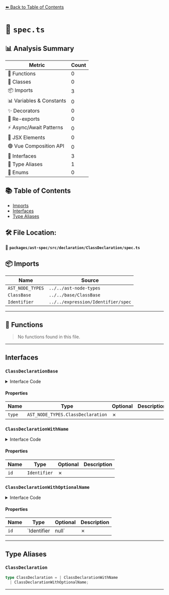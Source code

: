 [⬅️ Back to Table of Contents](../../../../../index.md)

# 📄 `spec.ts`

## 📊 Analysis Summary

| Metric | Count |
|--------|-------|
| 🔧 Functions | 0 |
| 🧱 Classes | 0 |
| 📦 Imports | 3 |
| 📊 Variables & Constants | 0 |
| ✨ Decorators | 0 |
| 🔄 Re-exports | 0 |
| ⚡ Async/Await Patterns | 0 |
| 💠 JSX Elements | 0 |
| 🟢 Vue Composition API | 0 |
| 📐 Interfaces | 3 |
| 📑 Type Aliases | 1 |
| 🎯 Enums | 0 |

## 📚 Table of Contents

- [Imports](#imports)
- [Interfaces](#interfaces)
- [Type Aliases](#type-aliases)

## 🛠️ File Location:
📂 **`packages/ast-spec/src/declaration/ClassDeclaration/spec.ts`**

## 📦 Imports

| Name | Source |
|------|--------|
| `AST_NODE_TYPES` | `../../ast-node-types` |
| `ClassBase` | `../../base/ClassBase` |
| `Identifier` | `../../expression/Identifier/spec` |


---

## 🔧 Functions

> No functions found in this file.


---

## Interfaces

### `ClassDeclarationBase`

<details><summary>Interface Code</summary>

```ts
interface ClassDeclarationBase extends ClassBase {
  type: AST_NODE_TYPES.ClassDeclaration;
}
```
</details>

#### Properties

| Name | Type | Optional | Description |
|------|------|----------|-------------|
| `type` | `AST_NODE_TYPES.ClassDeclaration` | ✗ |  |

### `ClassDeclarationWithName`

<details><summary>Interface Code</summary>

```ts
export interface ClassDeclarationWithName extends ClassDeclarationBase {
  id: Identifier;
}
```
</details>

#### Properties

| Name | Type | Optional | Description |
|------|------|----------|-------------|
| `id` | `Identifier` | ✗ |  |

### `ClassDeclarationWithOptionalName`

<details><summary>Interface Code</summary>

```ts
export interface ClassDeclarationWithOptionalName extends ClassDeclarationBase {
  id: Identifier | null;
}
```
</details>

#### Properties

| Name | Type | Optional | Description |
|------|------|----------|-------------|
| `id` | `Identifier | null` | ✗ |  |


---

## Type Aliases

### `ClassDeclaration`

```ts
type ClassDeclaration = | ClassDeclarationWithName
  | ClassDeclarationWithOptionalName;
```


---